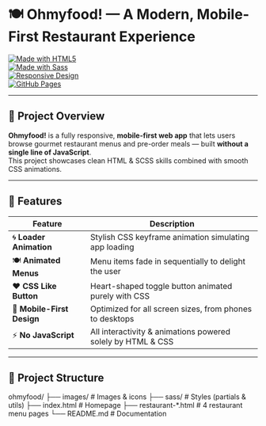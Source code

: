 # 🍽️ Ohmyfood! — A Modern, Mobile-First Restaurant Experience

[![Made with HTML5](https://img.shields.io/badge/Made_with-HTML5-E34F26?style=for-the-badge&logo=html5&logoColor=white)](https://developer.mozilla.org/en-US/docs/Web/HTML)  
[![Made with Sass](https://img.shields.io/badge/Made_with-Sass-CC6699?style=for-the-badge&logo=sass&logoColor=white)](https://sass-lang.com/)  
[![Responsive Design](https://img.shields.io/badge/Responsive-Mobile--First-brightgreen?style=for-the-badge)](#)  
[![GitHub Pages](https://img.shields.io/badge/GitHub%20Pages-Live--Demo-blue?style=for-the-badge&logo=github)](https://bedgard.github.io/ohmyfood/)  

---

## 🚀 Project Overview

**Ohmyfood!** is a fully responsive, **mobile-first web app** that lets users browse gourmet restaurant menus and pre-order meals — built **without a single line of JavaScript**.  
This project showcases clean HTML & SCSS skills combined with smooth CSS animations.

---

## 🎯 Features

| Feature                | Description                                                      |
|------------------------|------------------------------------------------------------------|
| 🌀 **Loader Animation**  | Stylish CSS keyframe animation simulating app loading           |
| 🍽️ **Animated Menus**   | Menu items fade in sequentially to delight the user             |
| ❤️ **CSS Like Button**   | Heart-shaped toggle button animated purely with CSS             |
| 📱 **Mobile-First Design** | Optimized for all screen sizes, from phones to desktops          |
| ⚡ **No JavaScript**      | All interactivity & animations powered solely by HTML & CSS     |

---

## 📂 Project Structure

ohmyfood/
├── images/ # Images & icons
├── sass/ # Styles (partials & utils)
├── index.html # Homepage
├── restaurant-*.html # 4 restaurant menu pages
└── README.md # Documentation

